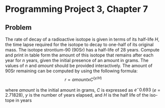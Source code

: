 # Programming Project 3, Chapter 7
## Problem
The rate of decay of a radioactive isotope is given in terms of its half-life *H*,
the time lapse required for the isotope to decay to one-half of its original
mass. The isotope strontium-90 (90Sr) has a half-life of 28 years. Compute
and print in table form the amount of this isotope that remains after each year
for *n* years, given the initial presence of an amount in grams. The values of *n*
and *amount* should be provided interactively. The amount of 90Sr remaining
can be computed by using the following formula:
$$
r = amount x C^(y/H)
$$

where *amount* is the initial amount in grams, *C* is expressed as $e^-0.693$ (*e* =
2.71828), *y* is the number of years elapsed, and *H* is the half life of the iso-
tope in years
